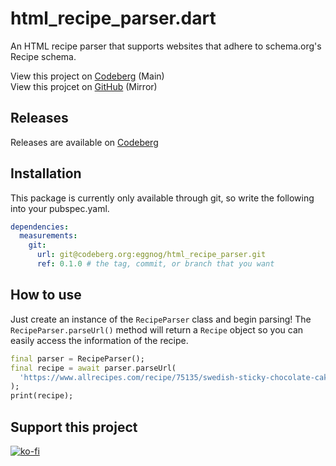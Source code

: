 # html_recipe_parser.dart

An HTML recipe parser that supports websites that adhere to schema.org's Recipe schema.

View this project on [Codeberg](https://codeberg.org/eggnog/html_recipe_parser) (Main) <br>
View this projcet on [GitHub](https://github.com/eggnogdev/html_recipe_parser) (Mirror)

## Releases

Releases are available on [Codeberg](https://codeberg.org/eggnog/html_recipe_parser/releases)

## Installation

This package is currently only available through git, so write the following into your pubspec.yaml.

```yaml
dependencies:
  measurements:
    git:
      url: git@codeberg.org:eggnog/html_recipe_parser.git
      ref: 0.1.0 # the tag, commit, or branch that you want


```

## How to use

Just create an instance of the `RecipeParser` class and begin parsing! The `RecipeParser.parseUrl()` method will return a `Recipe` object so you can easily access the information of the recipe.

```dart
final parser = RecipeParser();
final recipe = await parser.parseUrl(
  'https://www.allrecipes.com/recipe/75135/swedish-sticky-chocolate-cake-kladdkaka/',
);
print(recipe);
```

## Support this project

[![ko-fi](https://ko-fi.com/img/githubbutton_sm.svg)](https://ko-fi.com/P5P5GQJKV)
